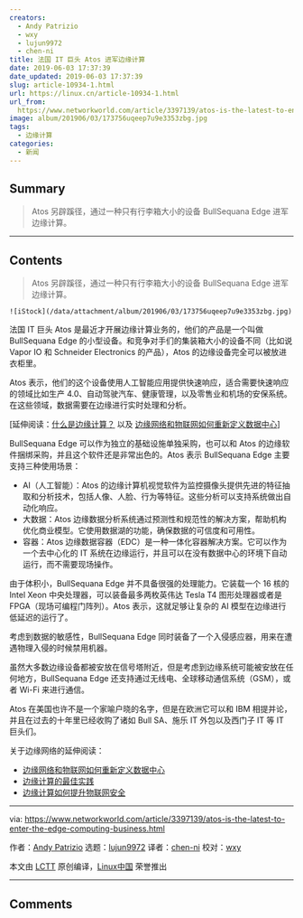 ```yaml
---
creators:
  - Andy Patrizio
  - wxy
  - lujun9972
  - chen-ni
title: 法国 IT 巨头 Atos 进军边缘计算
date: 2019-06-03 17:37:39
date_updated: 2019-06-03 17:37:39
slug: article-10934-1.html
url: https://linux.cn/article-10934-1.html
url_from: 
  https://www.networkworld.com/article/3397139/atos-is-the-latest-to-enter-the-edge-computing-business.html
image: album/201906/03/173756uqeep7u9e3353zbg.jpg
tags:
  - 边缘计算
categories:
  - 新闻
---
```


## Summary

> Atos 另辟蹊径，通过一种只有行李箱大小的设备 BullSequana Edge 进军边缘计算。

***

<!-- more -->

## Contents

> 
> Atos 另辟蹊径，通过一种只有行李箱大小的设备 BullSequana Edge 进军边缘计算。
> 
> 
> 

`![iStock](/data/attachment/album/201906/03/173756uqeep7u9e3353zbg.jpg)`

法国 IT 巨头 Atos 是最近才开展边缘计算业务的，他们的产品是一个叫做 BullSequana Edge 的小型设备。和竞争对手们的集装箱大小的设备不同（比如说 Vapor IO 和 Schneider Electronics 的产品），Atos 的边缘设备完全可以被放进衣柜里。

Atos 表示，他们的这个设备使用人工智能应用提供快速响应，适合需要快速响应的领域比如生产 4.0、自动驾驶汽车、健康管理，以及零售业和机场的安保系统。在这些领域，数据需要在边缘进行实时处理和分析。

[延伸阅读：[什么是边缘计算？](https://www.networkworld.com/article/3224893/internet-of-things/what-is-edge-computing-and-how-it-s-changing-the-network.html) 以及 [边缘网络和物联网如何重新定义数据中心](https://www.networkworld.com/article/3291790/data-center/how-edge-networking-and-iot-will-reshape-data-centers.html)]

BullSequana Edge 可以作为独立的基础设施单独采购，也可以和 Atos 的边缘软件捆绑采购，并且这个软件还是非常出色的。Atos 表示 BullSequana Edge 主要支持三种使用场景：

* AI（人工智能）：Atos 的边缘计算机视觉软件为监控摄像头提供先进的特征抽取和分析技术，包括人像、人脸、行为等特征。这些分析可以支持系统做出自动化响应。
* 大数据：Atos 边缘数据分析系统通过预测性和规范性的解决方案，帮助机构优化商业模型。它使用数据湖的功能，确保数据的可信度和可用性。
* 容器：Atos 边缘数据容器（EDC）是一种一体化容器解决方案。它可以作为一个去中心化的 IT 系统在边缘运行，并且可以在没有数据中心的环境下自动运行，而不需要现场操作。

由于体积小，BullSequana Edge 并不具备很强的处理能力。它装载一个 16 核的 Intel Xeon 中央处理器，可以装备最多两枚英伟达 Tesla T4 图形处理器或者是 FPGA（现场可编程门阵列）。Atos 表示，这就足够让复杂的 AI 模型在边缘进行低延迟的运行了。

考虑到数据的敏感性，BullSequana Edge 同时装备了一个入侵感应器，用来在遭遇物理入侵的时候禁用机器。

虽然大多数边缘设备都被安放在信号塔附近，但是考虑到边缘系统可能被安放在任何地方，BullSequana Edge 还支持通过无线电、全球移动通信系统（GSM），或者 Wi-Fi 来进行通信。

Atos 在美国也许不是一个家喻户晓的名字，但是在欧洲它可以和 IBM 相提并论，并且在过去的十年里已经收购了诸如 Bull SA、施乐 IT 外包以及西门子 IT 等 IT 巨头们。

关于边缘网络的延伸阅读：

* [边缘网络和物联网如何重新定义数据中心](https://www.networkworld.com/article/3291790/data-center/how-edge-networking-and-iot-will-reshape-data-centers.html)
* [边缘计算的最佳实践](https://www.networkworld.com/article/3331978/lan-wan/edge-computing-best-practices.html)
* [边缘计算如何提升物联网安全](https://www.networkworld.com/article/3331905/internet-of-things/how-edge-computing-can-help-secure-the-iot.html)

---

via: <https://www.networkworld.com/article/3397139/atos-is-the-latest-to-enter-the-edge-computing-business.html>

作者：[Andy Patrizio](https://www.networkworld.com/author/Andy-Patrizio/) 选题：[lujun9972](https://github.com/lujun9972) 译者：[chen-ni](https://github.com/chen-ni) 校对：[wxy](https://github.com/wxy)

本文由 [LCTT](https://github.com/LCTT/TranslateProject) 原创编译，[Linux中国](https://linux.cn/) 荣誉推出

***

## Comments
